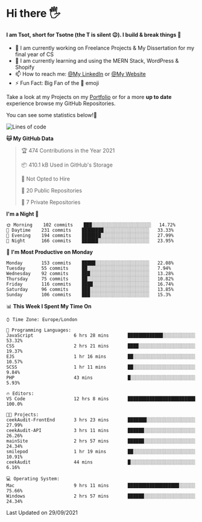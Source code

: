 # Hi there :raised_hand_with_fingers_splayed:
#### I am Tsot, short for Tsotne (the T is silent :wink:). I build & break things :space_invader:
- :telescope: I am currently working on Freelance Projects & My Dissertation for my final year of CS
- :seedling: I am currently learning and using the MERN Stack, WordPress & Shopify
- :mailbox: How to reach me: [@My LinkedIn](https://www.linkedin.com/in/tsotne-gvadzabia/) or [@My Website](https://tsotnegvadzabia.me/contact)
- :zap: Fun Fact: Big Fan of the :space_invader: emoji

Take a look at my Projects on my [Portfolio](https://tsotne.co.uk/) or for a more **up to date** experience browse my GitHub Repositories.

You can see some statistics below!:space_invader:
<!--START_SECTION:waka-->
![Lines of code](https://img.shields.io/badge/From%20Hello%20World%20I%27ve%20Written-3.5%20million%20lines%20of%20code-blue)

**🐱 My GitHub Data** 

> 🏆 474 Contributions in the Year 2021
 > 
> 📦 410.1 kB Used in GitHub's Storage 
 > 
> 🚫 Not Opted to Hire
 > 
> 📜 20 Public Repositories 
 > 
> 🔑 7 Private Repositories  
 > 
**I'm a Night 🦉** 

```text
🌞 Morning    102 commits    ███░░░░░░░░░░░░░░░░░░░░░░   14.72% 
🌆 Daytime    231 commits    ████████░░░░░░░░░░░░░░░░░   33.33% 
🌃 Evening    194 commits    ███████░░░░░░░░░░░░░░░░░░   27.99% 
🌙 Night      166 commits    ██████░░░░░░░░░░░░░░░░░░░   23.95%

```
📅 **I'm Most Productive on Monday** 

```text
Monday       153 commits    █████░░░░░░░░░░░░░░░░░░░░   22.08% 
Tuesday      55 commits     ██░░░░░░░░░░░░░░░░░░░░░░░   7.94% 
Wednesday    92 commits     ███░░░░░░░░░░░░░░░░░░░░░░   13.28% 
Thursday     75 commits     ██░░░░░░░░░░░░░░░░░░░░░░░   10.82% 
Friday       116 commits    ████░░░░░░░░░░░░░░░░░░░░░   16.74% 
Saturday     96 commits     ███░░░░░░░░░░░░░░░░░░░░░░   13.85% 
Sunday       106 commits    ███░░░░░░░░░░░░░░░░░░░░░░   15.3%

```


📊 **This Week I Spent My Time On** 

```text
⌚︎ Time Zone: Europe/London

💬 Programming Languages: 
JavaScript               6 hrs 28 mins       █████████████░░░░░░░░░░░░   53.32% 
CSS                      2 hrs 21 mins       ████░░░░░░░░░░░░░░░░░░░░░   19.37% 
EJS                      1 hr 16 mins        ██░░░░░░░░░░░░░░░░░░░░░░░   10.57% 
SCSS                     1 hr 11 mins        ██░░░░░░░░░░░░░░░░░░░░░░░   9.84% 
PHP                      43 mins             █░░░░░░░░░░░░░░░░░░░░░░░░   5.93%

🔥 Editors: 
VS Code                  12 hrs 8 mins       █████████████████████████   100.0%

🐱‍💻 Projects: 
ceekAudit-FrontEnd       3 hrs 23 mins       ███████░░░░░░░░░░░░░░░░░░   27.99% 
ceekAudit-API            3 hrs 11 mins       ██████░░░░░░░░░░░░░░░░░░░   26.26% 
mainSite                 2 hrs 57 mins       ██████░░░░░░░░░░░░░░░░░░░   24.34% 
smilepod                 1 hr 19 mins        ██░░░░░░░░░░░░░░░░░░░░░░░   10.91% 
ceekAudit                44 mins             █░░░░░░░░░░░░░░░░░░░░░░░░   6.16%

💻 Operating System: 
Mac                      9 hrs 11 mins       ███████████████████░░░░░░   75.66% 
Windows                  2 hrs 57 mins       ██████░░░░░░░░░░░░░░░░░░░   24.34%

```


 Last Updated on 29/09/2021
<!--END_SECTION:waka-->
